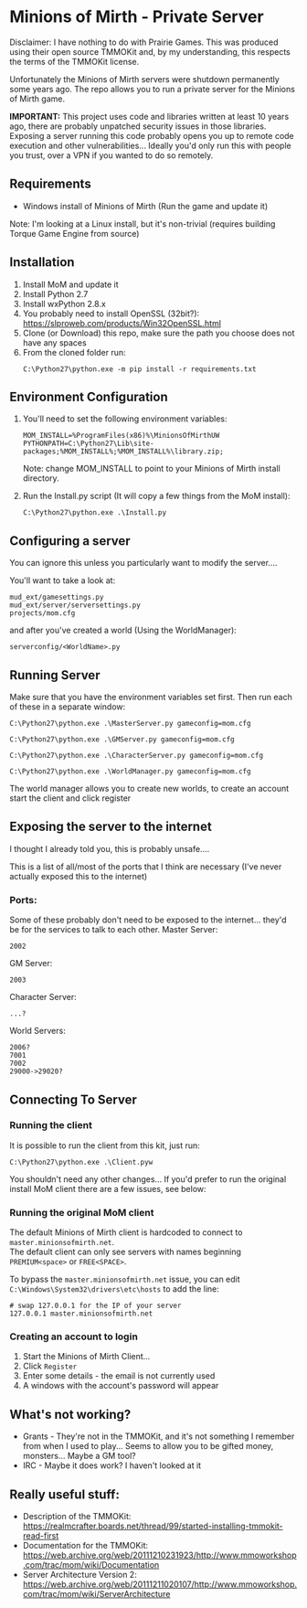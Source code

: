# Minions of Mirth - Private Server

Disclaimer: I have nothing to do with Prairie Games. This was produced using their open source TMMOKit and, by my understanding, this respects the terms of the TMMOKit license.

Unfortunately the Minions of Mirth servers were shutdown permanently some years ago. The repo allows you to run a private server for the Minions of Mirth game.

**IMPORTANT:** This project uses code and libraries written at least 10 years ago, there are probably unpatched security issues in those libraries. Exposing a server running this code probably opens you up to remote code execution and other vulnerabilities...
Ideally you'd only run this with people you trust, over a VPN if you wanted to do so remotely.

## Requirements
* Windows install of Minions of Mirth (Run the game and update it)

Note: I'm looking at a Linux install, but it's non-trivial (requires building Torque Game Engine from source)

## Installation
1. Install MoM and update it
2. Install Python 2.7
3. Install wxPython 2.8.x
4. You probably need to install OpenSSL (32bit?): https://slproweb.com/products/Win32OpenSSL.html 
5. Clone (or Download) this repo, make sure the path you choose does not have any spaces
6. From the cloned folder run:
   ```
   C:\Python27\python.exe -m pip install -r requirements.txt
   ```

## Environment Configuration
1. You'll need to set the following environment variables:
   ```
   MOM_INSTALL=%ProgramFiles(x86)%\MinionsOfMirthUW
   PYTHONPATH=C:\Python27\Lib\site-packages;%MOM_INSTALL%;%MOM_INSTALL%\library.zip;
   ```
   Note: change MOM_INSTALL to point to your Minions of Mirth install directory.

2. Run the Install.py script (It will copy a few things from the MoM install):
   ```
   C:\Python27\python.exe .\Install.py
   ```

## Configuring a server
You can ignore this unless you particularly want to modify the server....

You'll want to take a look at:
```
mud_ext/gamesettings.py
mud_ext/server/serversettings.py
projects/mom.cfg
```
and after you've created a world (Using the WorldManager):
```
serverconfig/<WorldName>.py
```

## Running Server
Make sure that you have the environment variables set first. Then run each of these in a separate window:
```
C:\Python27\python.exe .\MasterServer.py gameconfig=mom.cfg
```
```
C:\Python27\python.exe .\GMServer.py gameconfig=mom.cfg
```
```
C:\Python27\python.exe .\CharacterServer.py gameconfig=mom.cfg
```
```
C:\Python27\python.exe .\WorldManager.py gameconfig=mom.cfg
```
The world manager allows you to create new worlds, to create an account start the client and click register

## Exposing the server to the internet
I thought I already told you, this is probably unsafe....

This is a list of all/most of the ports that I think are necessary (I've never actually exposed this to the internet)

### Ports:
Some of these probably don't need to be exposed to the internet... they'd be for the services to talk to each other.
Master Server: 
```
2002
```
GM Server:
```
2003
```
Character Server: 
```
...?
```
World Servers:
```
2006?
7001
7002
29000->29020?
```

## Connecting To Server

### Running the client
It is possible to run the client from this kit, just run:
```
C:\Python27\python.exe .\Client.pyw
```

You shouldn't need any other changes... If you'd prefer to run the original install MoM client there are a few issues, see below:

### Running the original MoM client

The default Minions of Mirth client is hardcoded to connect to `master.minionsofmirth.net`.<br/>
The default client can only see servers with names beginning `PREMIUM<space>` or `FREE<SPACE>`.

To bypass the `master.minionsofmirth.net` issue, you can edit `C:\Windows\System32\drivers\etc\hosts` to add the line:
 ```
 # swap 127.0.0.1 for the IP of your server
 127.0.0.1 master.minionsofmirth.net
 ```

### Creating an account to login
1. Start the Minions of Mirth Client...
2. Click `Register`
3. Enter some details - the email is not currently used
4. A windows with the account's password will appear

## What's not working?
* Grants - They're not in the TMMOKit, and it's not something I remember from when I used to play... Seems to allow you to be gifted money, monsters... Maybe a GM tool?
* IRC - Maybe it does work? I haven't looked at it

## Really useful stuff:
* Description of the TMMOKit: https://realmcrafter.boards.net/thread/99/started-installing-tmmokit-read-first
* Documentation for the TMMOKit: https://web.archive.org/web/20111210231923/http://www.mmoworkshop.com/trac/mom/wiki/Documentation
* Server Architecture Version 2: https://web.archive.org/web/20111211020107/http://www.mmoworkshop.com/trac/mom/wiki/ServerArchitecture
